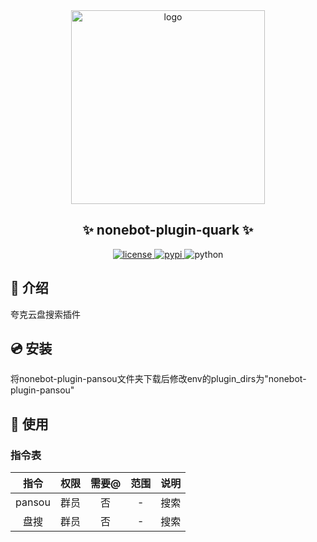 <div align="center">
    <a href="https://v2.nonebot.dev/store">
    <img src="https://raw.githubusercontent.com/fllesser/nonebot-plugin-template/refs/heads/resource/.docs/NoneBotPlugin.svg" width="310" alt="logo"></a>

## ✨ nonebot-plugin-quark ✨

<a href="./LICENSE">
    <img src="https://img.shields.io/github/license/fllesser/nonebot-plugin-quark.svg" alt="license">
</a>
<a href="https://pypi.python.org/pypi/nonebot-plugin-quark">
    <img src="https://img.shields.io/pypi/v/nonebot-plugin-quark.svg" alt="pypi">
</a>
<img src="https://img.shields.io/badge/python-3.10+-blue.svg" alt="python">

</div>



## 📖 介绍

夸克云盘搜索插件

## 💿 安装

将nonebot-plugin-pansou文件夹下载后修改env的plugin_dirs为"nonebot-plugin-pansou"

## 🎉 使用
### 指令表
| 指令 | 权限 | 需要@ | 范围 | 说明 |
|:-----:|:----:|:----:|:----:|:----:|
| pansou | 群员 | 否 | - | 搜索 |
| 盘搜 | 群员 | 否 | - | 搜索 |
